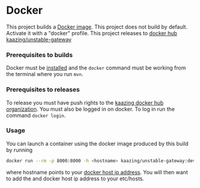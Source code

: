 # Docker

This project builds a [Docker image](https://docs.docker.com/userguide/dockerimages/).  This project does not build by default.  Activate 
it with a "docker" profile. This project releases to [docker hub kaazing/unstable-gateway](https://registry.hub.docker.com/u/kaazing/unstable-gateway/)

### Prerequisites to builds

Docker must be [installed](https://docs.docker.com/installation/) and the `docker` command must be working from the terminal where you run `mvn`.

### Prerequisites to releases

To release you must have push rights to the [kaazing docker hub organization](https://registry.hub.docker.com/repos/kaazing/).  You must also be logged in on docker. To log in run the command `docker login`.

### Usage

You can launch a container using the docker image produced by this build by running 

```bash
docker run --rm -p 8000:8000 -h <hostname> kaazing/unstable-gateway:develop-SNAPSHOT
```

where hostname points to your [docker host ip address](https://docs.docker.com/articles/basics/#bind-docker-to-another-hostport-or-a-unix-socket).  You will then want to add the <hostname> and docker host ip address to your etc/hosts.
